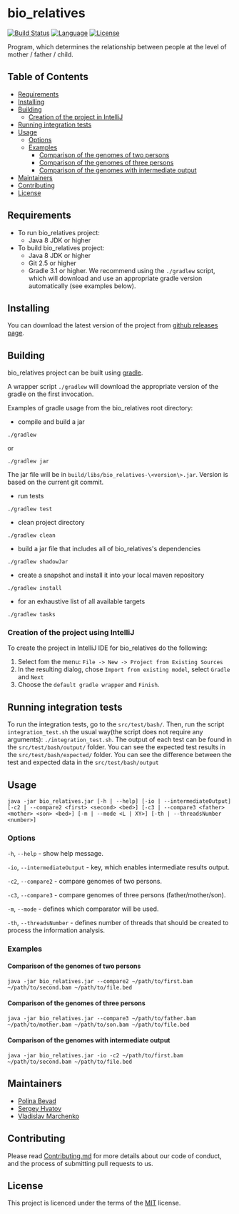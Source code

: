 # bio_relatives
[![Build Status](https://travis-ci.com/PolinaBevad/bio_relatives.svg?branch=master)](https://travis-ci.com/PolinaBevad/bio_relatives)
[![Language](http://img.shields.io/badge/language-java-brightgreen.svg)](https://www.java.com/)
[![License](http://img.shields.io/badge/license-MIT-blue.svg)](https://github.com/samtools/PolinaBevad/bio_relatives)

Program, which determines the relationship between people at the level of mother / father / child.

## Table of Contents
-   [Requirements](#Requirements)
-   [Installing](#Installing)
-   [Building](#Building)
    -   [Creation of the project in IntelliJ](#Creation-of-the-project-using-IntelliJ)
-   [Running integration tests](#Running-integration-tests)
-   [Usage](#Usage)
    -   [Options](#Options)
    -   [Examples](#Examples)
        -   [Comparison of the genomes of two persons](#Comparison-of-the-genomes-of-two-persons)
        -   [Comparison of the genomes of three persons](#Comparison-of-the-genomes-of-three-persons)
        -   [Comparison of the genomes with intermediate output](#Comparison-of-the-genomes-with-intermediate-output)
-   [Maintainers](#Maintainers)
-   [Contributing](#Contributing)
-   [License](#License)

## Requirements
* To run bio_relatives project:
    * Java 8 JDK or higher
* To build bio_relatives project:
    * Java 8 JDK or higher
    * Git 2.5 or higher
    * Gradle 3.1 or higher. We recommend using the `./gradlew` script, which will
          download and use an appropriate gradle version automatically (see examples below).
## Installing

You can download the latest version of the project from [github releases page](https://github.com/PolinaBevad/bio_relatives/releases).

## Building

bio_relatives project can be built using [gradle](http://gradle.org/).

A wrapper script `./gradlew` will download the appropriate version of the gradle on the first invocation.

Examples of gradle usage from the bio_relatives root directory:
 - compile and build a jar 
 ```
 ./gradlew
 ```
 or
 ```
 ./gradlew jar
 ```
 The jar file will be in `build/libs/bio_relatives-\<version\>.jar`. Version is based on the current git commit.

 - run tests
 ```
 ./gradlew test
```
 - clean project directory
 ```
 ./gradlew clean
 ```

 - build a jar file that includes all of bio_relatives's dependencies
 ```
 ./gradlew shadowJar
 ```
 
 - create a snapshot and install it into your local maven repository
 ```
 ./gradlew install
 ```

 - for an exhaustive list of all available targets
 ```
 ./gradlew tasks
 ```

### Creation of the project using IntelliJ
To create the project in IntelliJ IDE for bio_relatives do the following:

1. Select fom the menu: `File -> New -> Project from Existing Sources`
2. In the resulting dialog, chose `Import from existing model`, select `Gradle` and `Next`
3. Choose the `default gradle wrapper` and `Finish`.

## Running integration tests
To run the integration tests, go to the `src/test/bash/`. Then, run the script `integration_test.sh` the usual way(the script does not require any arguments): `./integration_test.sh`.
The output of each test can be found in the `src/test/bash/output/` folder. You can see the expected test results in the `src/test/bash/expected/` folder. You can see the difference between the test and expected data in the `src/test/bash/output` 

## Usage
    java -jar bio_relatives.jar [-h | --help] [-io | --intermediateOutput][-c2 | --compare2 <first> <second> <bed>] [-c3 | --compare3 <father> <mother> <son> <bed>] [-m | --mode <L | XY>] [-th | --threadsNumber <number>]
### Options

`-h`, `--help` - show help message.

`-io`, `--intermediateOutput` - key, which enables intermediate results output.

`-c2`, `--compare2` - compare genomes of two persons.

`-c3`, `--compare3` - compare genomes of three persons (father/mother/son).

`-m`, `--mode` - defines which comparator will be used.

`-th`, `--threadsNumber` - defines number of threads that should be created to process the information analysis.

### Examples
#### Comparison of the genomes of two persons
```
java -jar bio_relatives.jar --compare2 ~/path/to/first.bam ~/path/to/second.bam ~/path/to/file.bed
```
#### Comparison of the genomes of three persons
```
java -jar bio_relatives.jar --compare3 ~/path/to/father.bam ~/path/to/mother.bam ~/path/to/son.bam ~/path/to/file.bed
```
#### Comparison of the genomes with intermediate output
```
java -jar bio_relatives.jar -io -c2 ~/path/to/first.bam ~/path/to/second.bam ~/path/to/file.bed
```
## Maintainers
-   [Polina Bevad](https://github.com/PolinaBevad)
-   [Sergey Hvatov](https://github.com/SHvatov)
-   [Vladislav Marchenko](https://github.com/MarchenkoVladislav)
## Contributing

Please read [Contributing.md](CONTRIBUTING.md) for more details about our code of conduct, and the process of submitting pull requests to us.

## License
This project is licenced under the terms of the [MIT](LICENSE) license.
